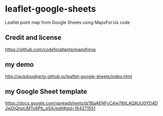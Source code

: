 # leaflet-google-sheets
Leaflet point map from Google Sheets using MapsFor.Us code

## Credit and license
https://github.com/codeforatlanta/mapsforus

## my demo
http://jackdougherty.github.io/leaflet-google-sheets/index.html

## my Google Sheet template
https://docs.google.com/spreadsheets/d/1BaAENFyC4w78tiLAQ8UU0YD4DJwDiQnpUMTo6Pb_pSA/edit#gid=164271551
